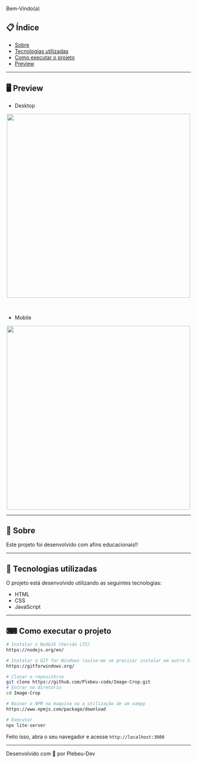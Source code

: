 Bem-Vindo(a)


## 📋 Índice

- [Sobre](#-Sobre)
- [Tecnologias utilizadas](#-Tecnologias-utilizadas)
- [Como executar o projeto](#-Como-executar-o-projeto)
- [Preview](#-Preview)

---

## 🖥 Preview 
- Desktop
<p align="center">
  <img src="https://media.discordapp.net/attachments/560251522127101972/758078100449001512/unknown.png?width=296&height=499" width="500" >
</p>
<br>

- Mobile
<p align="center">
  <img src="https://media.discordapp.net/attachments/560251522127101972/758077464005181510/unknown.png?width=253&height=499g" width="500" >
</p>

---

## 📖 Sobre 

Este projeto foi desenvolvido com afins educacionais!! 

--- 

## 🚀 Tecnologias utilizadas

O projeto está desenvolvido utilizando as seguintes tecnologias:

- HTML
- CSS
- JavaScript

--- 

## ⌨ Como executar o projeto

```bash
# Instalar o NodeJS (Versão LTS)
https://nodejs.org/en/

# Instalar o GIT for Windows (avise-me se precisar instalar em outro S.O)
https://gitforwindows.org/

# Clonar o repositório
git clone https://github.com/Plebeu-code/Image-Crop.git
# Entrar no diretório
cd Image-Crop

# Baixar o NPM na maquina ou a utilização de um xampp
https://www.npmjs.com/package/download

# Executar
npx lite-server
```

Feito isso, abra o seu navegador e acesse `http://localhost:3000`

---


Desenvolvido com 💜 por Plebeu-Dev
